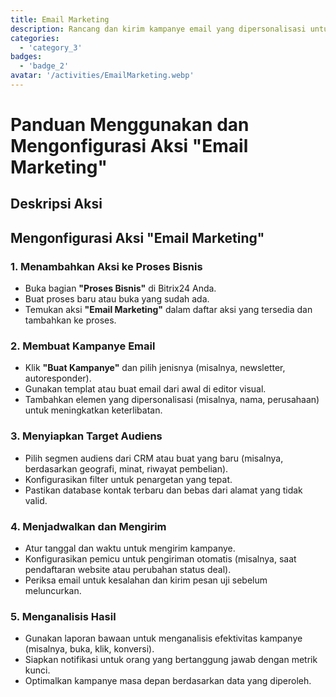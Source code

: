 ```yaml
---
title: Email Marketing
description: Rancang dan kirim kampanye email yang dipersonalisasi untuk melibatkan audiens Anda.
categories: 
  - 'category_3'
badges: 
  - 'badge_2'
avatar: '/activities/EmailMarketing.webp'
---
```

# Panduan Menggunakan dan Mengonfigurasi Aksi "Email Marketing"

## Deskripsi Aksi

## **Mengonfigurasi Aksi "Email Marketing"**

### 1. Menambahkan Aksi ke Proses Bisnis
- Buka bagian **"Proses Bisnis"** di Bitrix24 Anda.
- Buat proses baru atau buka yang sudah ada.
- Temukan aksi **"Email Marketing"** dalam daftar aksi yang tersedia dan tambahkan ke proses.

### 2. Membuat Kampanye Email
- Klik **"Buat Kampanye"** dan pilih jenisnya (misalnya, newsletter, autoresponder).
- Gunakan templat atau buat email dari awal di editor visual.
- Tambahkan elemen yang dipersonalisasi (misalnya, nama, perusahaan) untuk meningkatkan keterlibatan.

### 3. Menyiapkan Target Audiens
- Pilih segmen audiens dari CRM atau buat yang baru (misalnya, berdasarkan geografi, minat, riwayat pembelian).
- Konfigurasikan filter untuk penargetan yang tepat.
- Pastikan database kontak terbaru dan bebas dari alamat yang tidak valid.

### 4. Menjadwalkan dan Mengirim
- Atur tanggal dan waktu untuk mengirim kampanye.
- Konfigurasikan pemicu untuk pengiriman otomatis (misalnya, saat pendaftaran website atau perubahan status deal).
- Periksa email untuk kesalahan dan kirim pesan uji sebelum meluncurkan.

### 5. Menganalisis Hasil
- Gunakan laporan bawaan untuk menganalisis efektivitas kampanye (misalnya, buka, klik, konversi).
- Siapkan notifikasi untuk orang yang bertanggung jawab dengan metrik kunci.
- Optimalkan kampanye masa depan berdasarkan data yang diperoleh.
